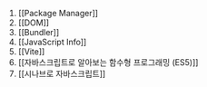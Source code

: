1. [[Package Manager]]
2. [[DOM]]
3. [[Bundler]]
3. [[JavaScript Info]]
4. [[Vite]]
4. [[자바스크립트로 알아보는 함수형 프로그래밍 (ES5)]]
5. [[시나브로 자바스크립트]]